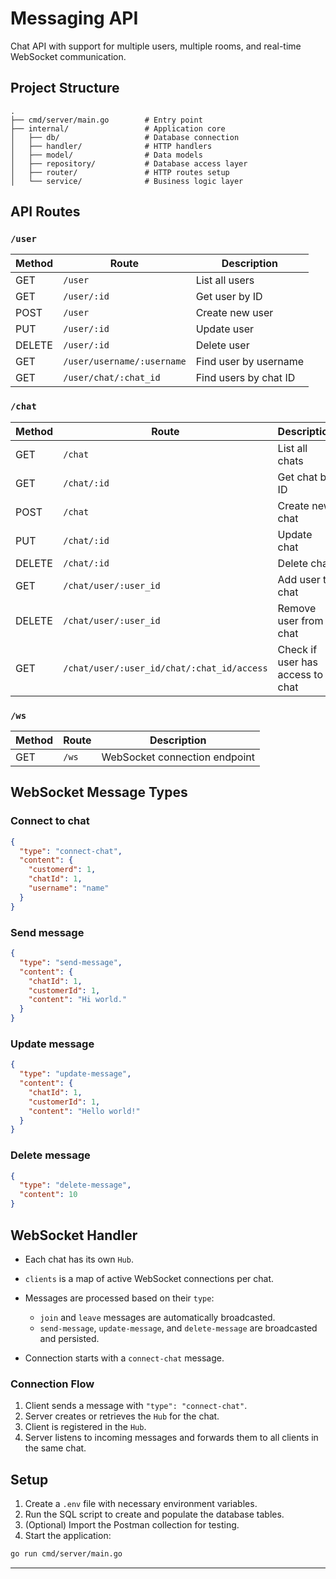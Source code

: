 # **Messaging API**

Chat API with support for multiple users, multiple rooms, and real-time WebSocket communication.

## Project Structure

```
.
├── cmd/server/main.go        # Entry point
├── internal/                 # Application core
│   ├── db/                   # Database connection
│   ├── handler/              # HTTP handlers
│   ├── model/                # Data models
│   ├── repository/           # Database access layer
│   ├── router/               # HTTP routes setup
│   └── service/              # Business logic layer
```

## API Routes

### **`/user`**

| Method | Route                      | Description           |
| ------ | -------------------------- | --------------------- |
| GET    | `/user`                    | List all users        |
| GET    | `/user/:id`                | Get user by ID        |
| POST   | `/user`                    | Create new user       |
| PUT    | `/user/:id`                | Update user           |
| DELETE | `/user/:id`                | Delete user           |
| GET    | `/user/username/:username` | Find user by username |
| GET    | `/user/chat/:chat_id`      | Find users by chat ID |

### **`/chat`**

| Method | Route                                      | Description                        |
| ------ | ------------------------------------------ | ---------------------------------- |
| GET    | `/chat`                                    | List all chats                     |
| GET    | `/chat/:id`                                | Get chat by ID                     |
| POST   | `/chat`                                    | Create new chat                    |
| PUT    | `/chat/:id`                                | Update chat                        |
| DELETE | `/chat/:id`                                | Delete chat                        |
| GET    | `/chat/user/:user_id`                      | Add user to chat                   |
| DELETE | `/chat/user/:user_id`                      | Remove user from chat              |
| GET    | `/chat/user/:user_id/chat/:chat_id/access` | Check if user has access to a chat |

### **`/ws`**

| Method | Route | Description                   |
| ------ | ----- | ----------------------------- |
| GET    | `/ws` | WebSocket connection endpoint |

## WebSocket Message Types

### **Connect to chat**

```json
{
  "type": "connect-chat",
  "content": {
    "customerd": 1,
    "chatId": 1,
    "username": "name"
  }
}
```

### **Send message**

```json
{
  "type": "send-message",
  "content": {
    "chatId": 1,
    "customerId": 1,
    "content": "Hi world."
  }
}
```

### **Update message**

```json
{
  "type": "update-message",
  "content": {
    "chatId": 1,
    "customerId": 1,
    "content": "Hello world!"
  }
}
```

### **Delete message**

```json
{
  "type": "delete-message",
  "content": 10
}
```

## WebSocket Handler

* Each chat has its own `Hub`.
* `clients` is a map of active WebSocket connections per chat.
* Messages are processed based on their `type`:

  * `join` and `leave` messages are automatically broadcasted.
  * `send-message`, `update-message`, and `delete-message` are broadcasted and persisted.
* Connection starts with a `connect-chat` message.

### Connection Flow

1. Client sends a message with `"type": "connect-chat"`.
2. Server creates or retrieves the `Hub` for the chat.
3. Client is registered in the `Hub`.
4. Server listens to incoming messages and forwards them to all clients in the same chat.

## Setup

1. Create a `.env` file with necessary environment variables.
2. Run the SQL script to create and populate the database tables.
3. (Optional) Import the Postman collection for testing.
4. Start the application:

```bash
go run cmd/server/main.go
```

---
